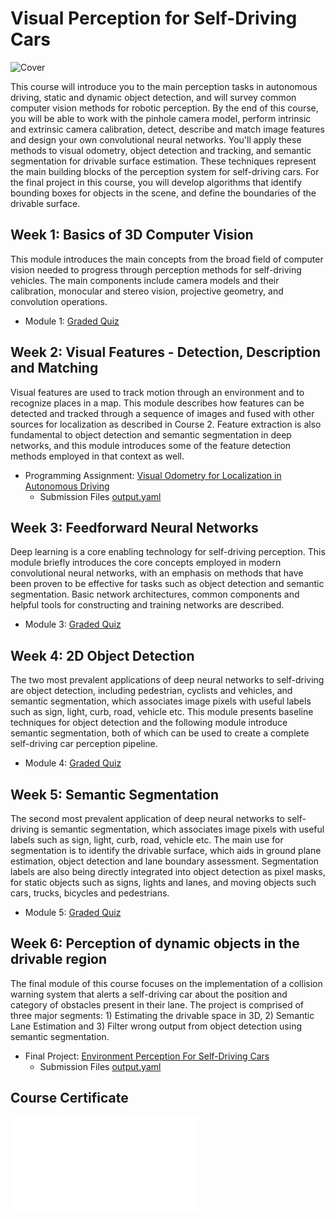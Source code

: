# Visual Perception for Self-Driving Cars

![Cover](./media/cover.gif)

This course will introduce you to the main perception tasks in autonomous driving, static and dynamic object detection, and will survey common computer vision methods for robotic perception. By the end of this course, you will be able to work with the pinhole camera model, perform intrinsic and extrinsic camera calibration, detect, describe and match image features and design your own convolutional neural networks. You'll apply these methods to visual odometry, object detection and tracking, and semantic segmentation for drivable surface estimation. These techniques represent the main building blocks of the perception system for self-driving cars. For the final project in this course, you will develop algorithms that identify bounding boxes for objects in the scene, and define the boundaries of the drivable surface.

## Week 1: Basics of 3D Computer Vision

This module introduces the main concepts from the broad field of computer vision needed to progress through perception methods for self-driving vehicles. The main components include camera models and their calibration, monocular and stereo vision, projective geometry, and convolution operations.

- Module 1: [Graded Quiz](./1-Visual_Perception_for_Self-Driving_Cars/Module_1_Graded_Quiz.pdf)

## Week 2: Visual Features - Detection, Description and Matching

Visual features are used to track motion through an environment and to recognize places in a map. This module describes how features can be detected and tracked through a sequence of images and fused with other sources for localization as described in Course 2. Feature extraction is also fundamental to object detection and semantic segmentation in deep networks, and this module introduces some of the feature detection methods employed in that context as well.

- Programming Assignment: [Visual Odometry for Localization in Autonomous Driving](./2-Visual_Features_Detection_Description_and_Matching/visual_odometry_for_localization_in_autonomous_driving.ipynb)
  - Submission Files [output.yaml](./2-Visual_Features_Detection_Description_and_Matching/output.yaml)

## Week 3: Feedforward Neural Networks

Deep learning is a core enabling technology for self-driving perception. This module briefly introduces the core concepts employed in modern convolutional neural networks, with an emphasis on methods that have been proven to be effective for tasks such as object detection and semantic segmentation. Basic network architectures, common components and helpful tools for constructing and training networks are described.

- Module 3: [Graded Quiz](./3-Feedforward_Neural_Networks/Module_3_Graded_Quiz.pdf)

## Week 4: 2D Object Detection

The two most prevalent applications of deep neural networks to self-driving are object detection, including pedestrian, cyclists and vehicles, and semantic segmentation, which associates image pixels with useful labels such as sign, light, curb, road, vehicle etc. This module presents baseline techniques for object detection and the following module introduce semantic segmentation, both of which can be used to create a complete self-driving car perception pipeline.

- Module 4: [Graded Quiz](./4-2D_Object_Detection/Module_4_Graded_Quiz.pdf)

## Week 5: Semantic Segmentation

The second most prevalent application of deep neural networks to self-driving is semantic segmentation, which associates image pixels with useful labels such as sign, light, curb, road, vehicle etc. The main use for segmentation is to identify the drivable surface, which aids in ground plane estimation, object detection and lane boundary assessment. Segmentation labels are also being directly integrated into object detection as pixel masks, for static objects such as signs, lights and lanes, and moving objects such cars, trucks, bicycles and pedestrians.

- Module 5: [Graded Quiz](./5-Semantic_Segmentation/Module_5_Graded_Quiz.pdf)

## Week 6: Perception of dynamic objects in the drivable region

The final module of this course focuses on the implementation of a collision warning system that alerts a self-driving car about the position and category of obstacles present in their lane. The project is comprised of three major segments: 1) Estimating the drivable space in 3D, 2) Semantic Lane Estimation and 3) Filter wrong output from object detection using semantic segmentation.

- Final Project: [Environment Perception For Self-Driving Cars](./6-Project-Perception_of_dynamic_objects_in_the_drivable_region/final_project)
  - Submission Files [output.yaml](./6-Project-Perception_of_dynamic_objects_in_the_drivable_region/output.yaml)

## Course Certificate

![Certificate](./media/Coursera_Visual_Perception.pdf)
